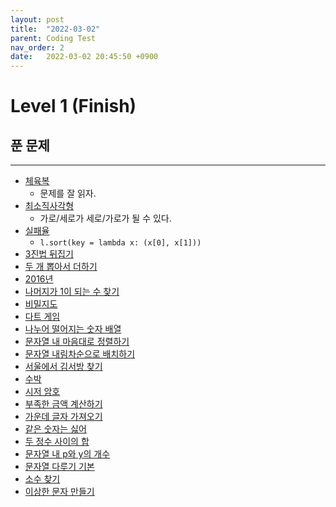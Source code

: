 ```yaml
---
layout: post
title:  "2022-03-02"
parent: Coding Test
nav_order: 2
date:   2022-03-02 20:45:50 +0900
---
```

# Level 1 (Finish)

## 푼 문제
---
- [체육복](https://programmers.co.kr/learn/courses/30/lessons/42862) 
    - 문제를 잘 읽자.
- [최소직사각형](https://programmers.co.kr/learn/courses/30/lessons/86491) 
    - 가로/세로가 세로/가로가 될 수 있다.
- [실패율](https://programmers.co.kr/learn/courses/30/lessons/42889) 
    - `l.sort(key = lambda x: (x[0], x[1]))`
- [3진법 뒤집기](https://programmers.co.kr/learn/courses/30/lessons/68935) 
- [두 개 뽑아서 더하기](https://programmers.co.kr/learn/courses/30/lessons/68644) 
- [2016년](https://programmers.co.kr/learn/courses/30/lessons/12901) 
- [나머지가 1이 되는 수 찾기](https://programmers.co.kr/learn/courses/30/lessons/87389) 
- [비밀지도](https://programmers.co.kr/learn/courses/30/lessons/17681) 
- [다트 게임](https://programmers.co.kr/learn/courses/30/lessons/17682) 
- [나누어 떨어지는 숫자 배열](https://programmers.co.kr/learn/courses/30/lessons/12910) 
- [문자열 내 마음대로 정렬하기](https://programmers.co.kr/learn/courses/30/lessons/12915) 
- [문자열 내림차순으로 배치하기](https://programmers.co.kr/learn/courses/30/lessons/12917) 
- [서울에서 김서방 찾기](https://programmers.co.kr/learn/courses/30/lessons/12919) 
- [수박](https://programmers.co.kr/learn/courses/30/lessons/12922) 
- [시저 암호](https://programmers.co.kr/learn/courses/30/lessons/12926) 
- [부족한 금액 계산하기](https://programmers.co.kr/learn/courses/30/lessons/82612) 
- [가운데 글자 가져오기](https://programmers.co.kr/learn/courses/30/lessons/12903) 
- [같은 숫자는 싫어](https://programmers.co.kr/learn/courses/30/lessons/12906) 
- [두 정수 사이의 합](https://programmers.co.kr/learn/courses/30/lessons/12912) 
- [문자열 내 p와 y의 개수](https://programmers.co.kr/learn/courses/30/lessons/12916) 
- [문자열 다루기 기본](https://programmers.co.kr/learn/courses/30/lessons/12918) 
- [소수 찾기](https://programmers.co.kr/learn/courses/30/lessons/12921) 
- [이상한 문자 만들기](https://programmers.co.kr/learn/courses/30/lessons/12930)
